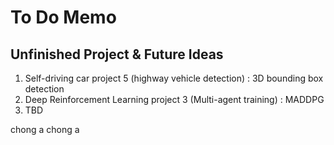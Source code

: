 # To Do Memo
## Unfinished Project & Future Ideas

1. Self-driving car project 5 (highway vehicle detection) : 3D bounding box detection
2. Deep Reinforcement Learning project 3 (Multi-agent training) : MADDPG
3. TBD

chong a chong a 
